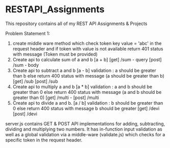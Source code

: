 # RESTAPI_Assignments
This repository contains all of my REST API Assignments &amp; Projects

Problem Statement 1:
1. create middle ware method which check token key value = 'abc' in the request header and if token with value is not available return 401 status with message (Token must be provided)
2. Create api to calculate sum of a and b [a + b]
[get] /sum   - 	query
[post] /sum  -  body
3. Create api to subtract a and b [a - b]
validation : a should be greater than b else return 400 status with message (a should be greater than b)
[get] /sub 
[post] /sub
4. Create api to multiply a and b [a * b]
validation : a and b should be greater than 0  else return 400 status with message (a and b should be greater than 0)
[get] /multi -
[post] /multi
5. Create api to divide a and b.  [a / b]
validation :  b should be greater than 0 else return 400 status with message  b should be greater
[get] /devi  
[post] /devi


server.js contains GET & POST API implementations for adding, subtracting, dividing and multiplying two numbers. It has in-function input validation as well as a global validation via a middle-ware (validate.js) which checks for a specific token in the request header.


